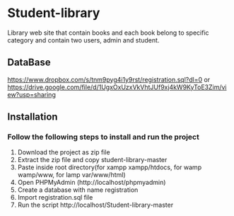# Student-library
Library web site that contain books and each book belong to specific category and contain two users, admin and student.
## DataBase
https://www.dropbox.com/s/tnm9pyg4i1y9rst/registration.sql?dl=0
or
https://drive.google.com/file/d/1UgxOxUzxVkVhtJUf9xj4kW9KyToE3Zim/view?usp=sharing
## Installation
 ### Follow the following steps to install and run the project
  1. Download the project as zip file
  2. Extract the zip file and copy student-library-master
  3. Paste inside root directory(for xampp xampp/htdocs, for wamp wamp/www, for lamp var/www/html)
  4. Open PHPMyAdmin (http://localhost/phpmyadmin)
  5. Create a database with name registration
  6. Import registration.sql file
  7. Run the script http://localhost/Student-library-master


